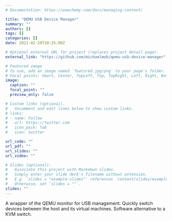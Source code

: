 ```yaml
---
# Documentation: https://wowchemy.com/docs/managing-content/

title: "QEMU USB Device Manager"
summary: ""
authors: []
tags: []
categories: []
date: 2021-02-20T20:25:00Z

# Optional external URL for project (replaces project detail page).
external_link: "https://github.com/michaelmob/qemu-usb-device-manager"

# Featured image
# To use, add an image named `featured.jpg/png` to your page's folder.
# Focal points: Smart, Center, TopLeft, Top, TopRight, Left, Right, BottomLeft, Bottom, BottomRight.
image:
  caption: ""
  focal_point: ""
  preview_only: false

# Custom links (optional).
#   Uncomment and edit lines below to show custom links.
# links:
# - name: Follow
#   url: https://twitter.com
#   icon_pack: fab
#   icon: twitter

url_code: ""
url_pdf: ""
url_slides: ""
url_video: ""

# Slides (optional).
#   Associate this project with Markdown slides.
#   Simply enter your slide deck's filename without extension.
#   E.g. `slides = "example-slides"` references `content/slides/example-slides.md`.
#   Otherwise, set `slides = ""`.
slides: ""
---
```


A wrapper of the QEMU monitor for USB management.
Quickly switch devices between the host and its virtual machines.
Software alternative to a KVM switch.
